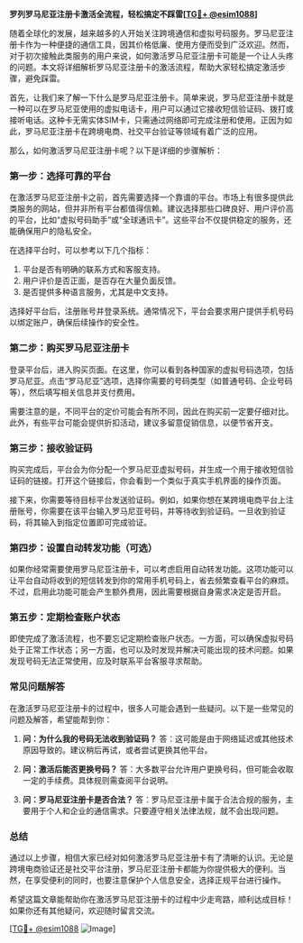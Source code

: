 **罗列罗马尼亚注册卡激活全流程，轻松搞定不踩雷[[TG💪+ @esim1088](https://t.me/s/esim1088)]**

随着全球化的发展，越来越多的人开始关注跨境通信和虚拟号码服务。罗马尼亚注册卡作为一种便捷的通信工具，因其价格低廉、使用方便而受到广泛欢迎。然而，对于初次接触此类服务的用户来说，如何激活罗马尼亚注册卡可能是一个让人头疼的问题。本文将详细解析罗马尼亚注册卡的激活流程，帮助大家轻松搞定激活步骤，避免踩雷。

首先，让我们来了解一下什么是罗马尼亚注册卡。简单来说，罗马尼亚注册卡就是一种可以在罗马尼亚使用的虚拟电话卡，用户可以通过它接收短信验证码、拨打或接听电话。这种卡无需实体SIM卡，只需通过网络即可完成注册和使用。正因为如此，罗马尼亚注册卡在跨境电商、社交平台验证等领域有着广泛的应用。

那么，如何激活罗马尼亚注册卡呢？以下是详细的步骤解析：

### **第一步：选择可靠的平台**
在激活罗马尼亚注册卡之前，首先需要选择一个靠谱的平台。市场上有很多提供此类服务的网站，但并非所有平台都值得信赖。建议选择那些口碑良好、用户评价高的平台，比如“虚拟号码助手”或“全球通讯卡”。这些平台不仅提供稳定的服务，还能确保用户的隐私安全。

在选择平台时，可以参考以下几个指标：
1. 平台是否有明确的联系方式和客服支持。
2. 用户评价是否正面，是否存在大量负面反馈。
3. 是否提供多种语言服务，尤其是中文支持。

选择好平台后，注册账号并登录系统。通常情况下，平台会要求用户提供手机号码以绑定账户，确保后续操作的安全性。

### **第二步：购买罗马尼亚注册卡**
登录平台后，进入购买页面。在这里，你可以看到各种国家的虚拟号码选项，包括罗马尼亚。点击“罗马尼亚”选项，选择你需要的号码类型（如普通号码、企业号码等），然后填写相关信息并支付费用。

需要注意的是，不同平台的定价可能会有所不同，因此在购买前一定要仔细对比。此外，有些平台可能会提供折扣活动，建议多留意促销信息，以便节省开支。

### **第三步：接收验证码**
购买完成后，平台会为你分配一个罗马尼亚虚拟号码，并生成一个用于接收短信验证码的链接。打开这个链接后，你会看到一个类似于真实手机界面的操作页面。

接下来，你需要等待目标平台发送验证码。例如，如果你想在某跨境电商平台上注册账号，你需要在该平台输入罗马尼亚号码，并等待收到验证码。一旦收到验证码，将其输入到指定位置即可完成验证。

### **第四步：设置自动转发功能（可选）**
如果你经常需要使用罗马尼亚注册卡，可以考虑启用自动转发功能。这项功能可以让平台自动将收到的短信转发到你的常用手机号码上，省去频繁查看平台的麻烦。不过，启用此功能可能会产生额外费用，因此需要根据自身需求决定是否开启。

### **第五步：定期检查账户状态**
即使完成了激活流程，也不要忘记定期检查账户状态。一方面，可以确保虚拟号码处于正常工作状态；另一方面，也可以及时发现并解决可能出现的技术问题。如果发现号码无法正常使用，应及时联系平台客服寻求帮助。

### **常见问题解答**
在激活罗马尼亚注册卡的过程中，很多人可能会遇到一些疑问。以下是一些常见的问题及解答，希望能帮到你：

1. **问：为什么我的号码无法收到验证码？**
   答：这可能是由于网络延迟或其他技术原因导致的。建议稍后再试，或者尝试更换其他平台。

2. **问：激活后能否更换号码？**
   答：大多数平台允许用户更换号码，但可能会收取一定的手续费。具体规则需查阅平台说明。

3. **问：罗马尼亚注册卡是否合法？**
   答：罗马尼亚注册卡属于合法合规的服务，主要用于个人和企业的通信需求。只要遵守相关法律法规，就不会出现问题。

### **总结**
通过以上步骤，相信大家已经对如何激活罗马尼亚注册卡有了清晰的认识。无论是跨境电商验证还是社交平台注册，罗马尼亚注册卡都能为你提供极大的便利。当然，在享受便利的同时，也要注意保护个人信息安全，选择正规平台进行操作。

希望这篇文章能帮助你在激活罗马尼亚注册卡的过程中少走弯路，顺利达成目标！如果你还有其他疑问，欢迎随时留言交流。

[[TG💪+ @esim1088](https://t.me/s/esim1088) ![Image](https://i.postimg.cc/4NQfJmqS/Snipaste-2025-05-13-00-14-12.png)]